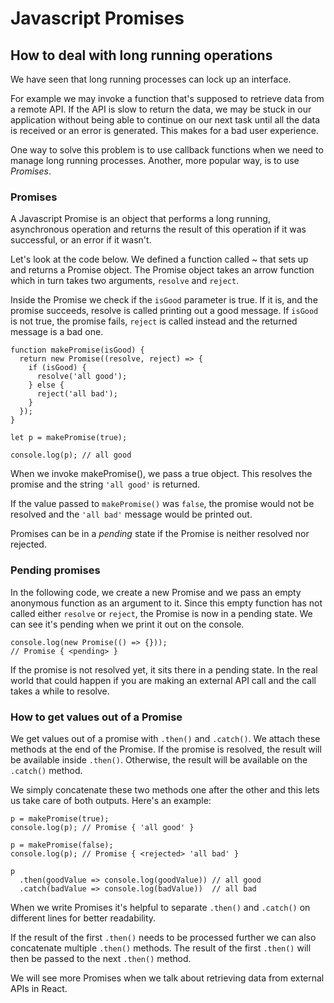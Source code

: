 # Javascript Promises

## How to deal with long running operations

We have seen that long running processes can lock up an interface.

For example we may invoke a function that's supposed to retrieve data from a remote API. If the API is slow to return the data, we may be stuck in our application without being able to continue on our next task until all the data is received or an error is generated. This makes for a bad user experience.

One way to solve this problem is to use callback functions when we need to manage long running processes.
Another, more popular way, is to use *Promises*.

### Promises

A Javascript Promise is an object that performs a long running, asynchronous operation and returns the result of this operation if it was successful, or an error if it wasn't.

Let's look at the code below. We defined a function called ~ that sets up and returns a Promise object.
The Promise object takes an arrow function which in turn takes two arguments, `resolve` and `reject`.

Inside the Promise we check if the `isGood` parameter is true.
If it is, and the promise succeeds, resolve is called printing out a good message.
If `isGood` is not true, the promise fails, `reject` is called instead and the returned message is a bad one.

```
function makePromise(isGood) {
  return new Promise((resolve, reject) => {
    if (isGood) {
      resolve('all good');
    } else {
      reject('all bad');
    }
  });
}

let p = makePromise(true);

console.log(p); // all good
```

When we invoke makePromise(), we pass a true object. This resolves the promise and the string `'all good'` is returned.

If the value passed to `makePromise()` was `false`, the promise would not be resolved and the `'all bad'` message would be printed out.

Promises can be in a *pending* state if the Promise is neither resolved nor rejected.

### Pending promises

In the following code, we create a new Promise and we pass an empty anonymous function as an argument to it. Since this empty function has not called either `resolve` or `reject`, the Promise is now in a pending state.
We can see it's pending when we print it out on the console.

```
console.log(new Promise(() => {}));
// Promise { <pending> }
```

If the promise is not resolved yet, it sits there in a pending state. In the real world that could happen if you are making an external API call and the call takes a while to resolve.

### How to get values out of a Promise

We get values out of a promise with `.then()` and `.catch()`.
We attach these methods at the end of the Promise.
If the promise is resolved, the result will be available inside `.then()`. Otherwise, the result will be available on the `.catch()` method.

We simply concatenate these two methods one after the other and this lets us take care of both outputs. Here's an example:

```
p = makePromise(true);
console.log(p); // Promise { 'all good' }

p = makePromise(false);
console.log(p); // Promise { <rejected> 'all bad' }

p
  .then(goodValue => console.log(goodValue)) // all good
  .catch(badValue => console.log(badValue))  // all bad
  ```

When we write Promises it's helpful to separate `.then()` and `.catch()` on different lines for better readability.

If the result of the first `.then()` needs to be processed further we can also concatenate multiple `.then()` methods. The result of the first `.then()` will then be passed to the next `.then()` method.

We will see more Promises when we talk about retrieving data from external APIs in React.
